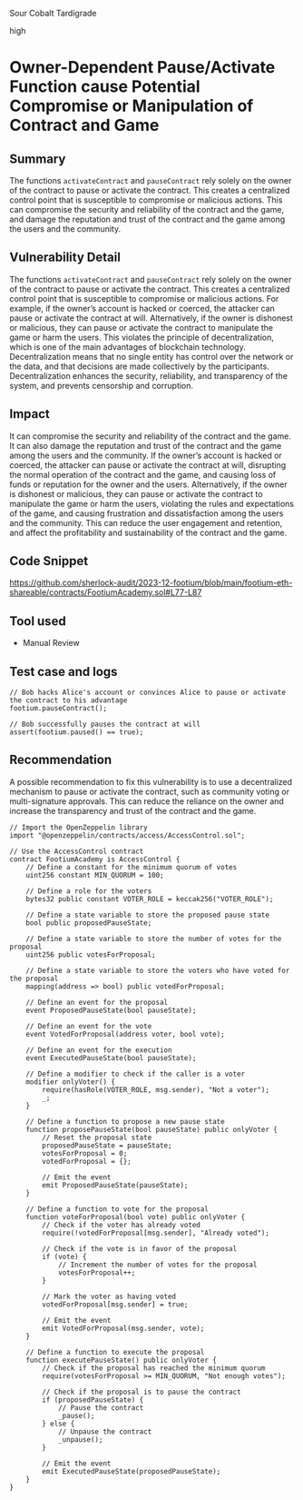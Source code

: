 Sour Cobalt Tardigrade

high

# Owner-Dependent Pause/Activate Function cause Potential Compromise or Manipulation of Contract and Game

## Summary
The functions `activateContract` and `pauseContract` rely solely on the owner of the contract to pause or activate the contract. This creates a centralized control point that is susceptible to compromise or malicious actions. This can compromise the security and reliability of the contract and the game, and damage the reputation and trust of the contract and the game among the users and the community.
## Vulnerability Detail
The functions `activateContract` and `pauseContract` rely solely on the owner of the contract to pause or activate the contract. This creates a centralized control point that is susceptible to compromise or malicious actions. For example, if the owner’s account is hacked or coerced, the attacker can pause or activate the contract at will. Alternatively, if the owner is dishonest or malicious, they can pause or activate the contract to manipulate the game or harm the users. This violates the principle of decentralization, which is one of the main advantages of blockchain technology. Decentralization means that no single entity has control over the network or the data, and that decisions are made collectively by the participants. Decentralization enhances the security, reliability, and transparency of the system, and prevents censorship and corruption.
## Impact
 It can compromise the security and reliability of the contract and the game. It can also damage the reputation and trust of the contract and the game among the users and the community. If the owner’s account is hacked or coerced, the attacker can pause or activate the contract at will, disrupting the normal operation of the contract and the game, and causing loss of funds or reputation for the owner and the users. Alternatively, if the owner is dishonest or malicious, they can pause or activate the contract to manipulate the game or harm the users, violating the rules and expectations of the game, and causing frustration and dissatisfaction among the users and the community. This can reduce the user engagement and retention, and affect the profitability and sustainability of the contract and the game.
## Code Snippet
https://github.com/sherlock-audit/2023-12-footium/blob/main/footium-eth-shareable/contracts/FootiumAcademy.sol#L77-L87
## Tool used
- Manual Review
## Test case and logs
```solidity
// Bob hacks Alice's account or convinces Alice to pause or activate the contract to his advantage
footium.pauseContract();

// Bob successfully pauses the contract at will
assert(footium.paused() == true);
```
## Recommendation
A possible recommendation to fix this vulnerability is to use a decentralized mechanism to pause or activate the contract, such as community voting or multi-signature approvals. This can reduce the reliance on the owner and increase the transparency and trust of the contract and the game.
```solidity
// Import the OpenZeppelin library
import "@openzeppelin/contracts/access/AccessControl.sol";

// Use the AccessControl contract
contract FootiumAcademy is AccessControl {
    // Define a constant for the minimum quorum of votes
    uint256 constant MIN_QUORUM = 100;

    // Define a role for the voters
    bytes32 public constant VOTER_ROLE = keccak256("VOTER_ROLE");

    // Define a state variable to store the proposed pause state
    bool public proposedPauseState;

    // Define a state variable to store the number of votes for the proposal
    uint256 public votesForProposal;

    // Define a state variable to store the voters who have voted for the proposal
    mapping(address => bool) public votedForProposal;

    // Define an event for the proposal
    event ProposedPauseState(bool pauseState);

    // Define an event for the vote
    event VotedForProposal(address voter, bool vote);

    // Define an event for the execution
    event ExecutedPauseState(bool pauseState);

    // Define a modifier to check if the caller is a voter
    modifier onlyVoter() {
        require(hasRole(VOTER_ROLE, msg.sender), "Not a voter");
        _;
    }

    // Define a function to propose a new pause state
    function proposePauseState(bool pauseState) public onlyVoter {
        // Reset the proposal state
        proposedPauseState = pauseState;
        votesForProposal = 0;
        votedForProposal = {};

        // Emit the event
        emit ProposedPauseState(pauseState);
    }

    // Define a function to vote for the proposal
    function voteForProposal(bool vote) public onlyVoter {
        // Check if the voter has already voted
        require(!votedForProposal[msg.sender], "Already voted");

        // Check if the vote is in favor of the proposal
        if (vote) {
            // Increment the number of votes for the proposal
            votesForProposal++;
        }

        // Mark the voter as having voted
        votedForProposal[msg.sender] = true;

        // Emit the event
        emit VotedForProposal(msg.sender, vote);
    }

    // Define a function to execute the proposal
    function executePauseState() public onlyVoter {
        // Check if the proposal has reached the minimum quorum
        require(votesForProposal >= MIN_QUORUM, "Not enough votes");

        // Check if the proposal is to pause the contract
        if (proposedPauseState) {
            // Pause the contract
            _pause();
        } else {
            // Unpause the contract
            _unpause();
        }

        // Emit the event
        emit ExecutedPauseState(proposedPauseState);
    }
}

```